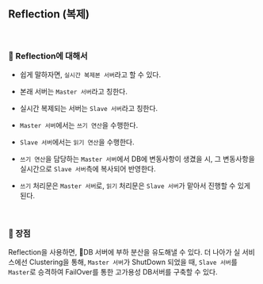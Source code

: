 ## Reflection (복제)

<br>

### :book: Reflection에 대해서

* 쉽게 말하자면, `실시간 복제본 서버`라고 할 수 있다.

* 본래 서버는 `Master 서버`라고 칭한다.

* 실시간 복제되는 서버는 `Slave 서버`라고 칭한다.

* `Master 서버`에서는 `쓰기 연산`을 수행한다.

* `Slave 서버`에서는 `읽기 연산`을 수행한다.

* `쓰기 연산`을 담당하는 `Master 서버`에서 DB에 변동사항이 생겼을 시, 그 변동사항을 실시간으로 `Slave 서버`측에 복사되어 반영한다.

* `쓰기` 처리문은 `Master 서버`로, `읽기` 처리문은 `Slave 서버`가 맡아서 진행할 수 있게 된다.

<br>

### :book: 장점

Reflection을 사용하면, DB 서버에 부하 분산을 유도해낼 수 있다. 더 나아가 실 서비스에선 Clustering을 통해, `Master 서버`가 ShutDown 되었을 때, `Slave 서버`를 `Master`로 승격하여 FailOver를 통한 고가용성 DB서버를 구축할 수 있다.  